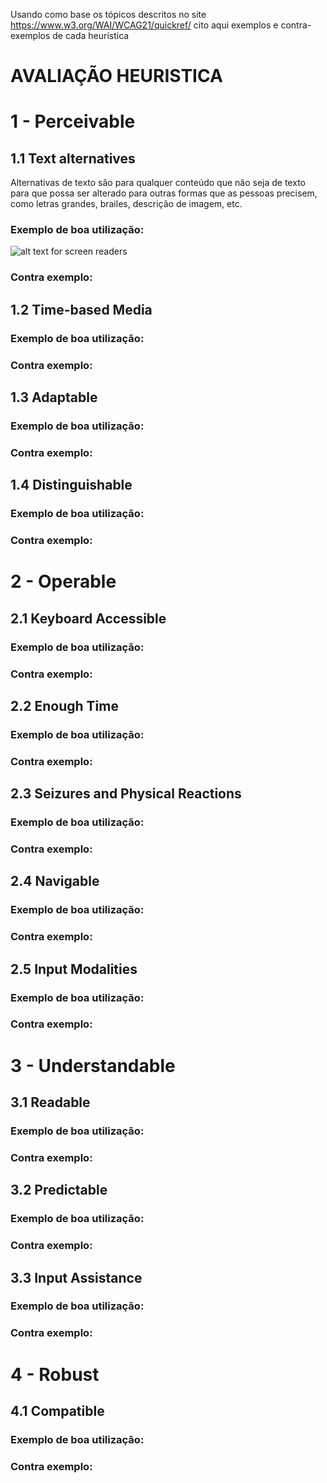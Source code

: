 Usando como base os tópicos descritos no site https://www.w3.org/WAI/WCAG21/quickref/ cito aqui exemplos e contra-exemplos de cada heurística

# AVALIAÇÃO HEURISTICA
  # 1 - Perceivable
  ## 1.1 Text alternatives
  Alternativas de texto são para qualquer conteúdo que não seja de texto para que possa ser alterado para outras formas que as pessoas precisem, como letras grandes, brailes, descrição de imagem, etc.
  
  ### Exemplo de boa utilização:
  ![alt text for screen readers](/path/to/image.png "Text to show on mouseover")
  
  
  ### Contra exemplo:
  
    
  ## 1.2 Time-based Media
  
  ### Exemplo de boa utilização:
  
  ### Contra exemplo:
  

  ## 1.3 Adaptable
  
  ### Exemplo de boa utilização:
  
  ### Contra exemplo:
  
  
  ## 1.4 Distinguishable
  
  ### Exemplo de boa utilização:
  
  ### Contra exemplo:
  

# 2 - Operable  
  ## 2.1 Keyboard Accessible
  
  ### Exemplo de boa utilização:
  
  ### Contra exemplo:
  
  
  ## 2.2 Enough Time
  
  ### Exemplo de boa utilização:
  
  ### Contra exemplo:
  
  
  ## 2.3 Seizures and Physical Reactions
  
  ### Exemplo de boa utilização:
  
  ### Contra exemplo:
  
  
  ## 2.4 Navigable
  
  ### Exemplo de boa utilização:
  
  ### Contra exemplo:
  
  
  ## 2.5 Input Modalities
  
  ### Exemplo de boa utilização:
  
  ### Contra exemplo:
  
  
# 3 - Understandable  
  ## 3.1 Readable
  
  ### Exemplo de boa utilização:
  
  ### Contra exemplo:
  
 
  ## 3.2 Predictable
  
  ### Exemplo de boa utilização:
  
  ### Contra exemplo:
  
   
  ## 3.3 Input Assistance
  
  ### Exemplo de boa utilização:
  
  ### Contra exemplo:
  
   
# 4 - Robust  
  ## 4.1 Compatible
  
  ### Exemplo de boa utilização:
  
  ### Contra exemplo:
